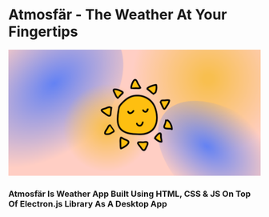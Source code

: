 # Atmosfär - The Weather At Your Fingertips
![Atmosfär](./src/assets/images/AtmosfarBanner.png)

### Atmosfär Is Weather App Built Using HTML, CSS & JS On Top Of Electron.js Library As A Desktop App